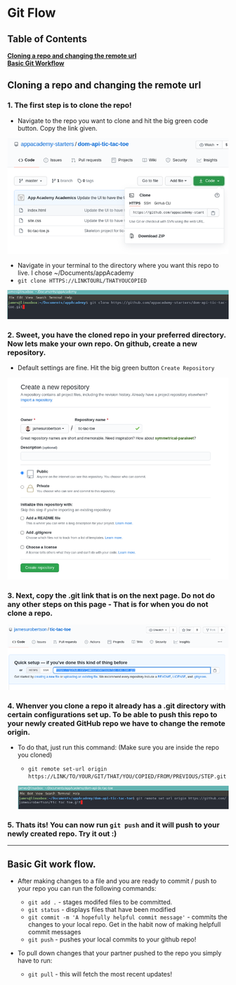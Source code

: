 # Git Flow

## Table of Contents

**[Cloning a repo and changing the remote url](#Cloning-a-repo-and-changing-the-remote-url)**<br>
**[Basic Git Workflow](#Basic-git-work-flow)**

## Cloning a repo and changing the remote url

### 1. The first step is to clone the repo!

- Navigate to the repo you want to clone and hit the big green code button. Copy the link given.

![clone-repo](./clone-repo.png)

- Navigate in your terminal to the directory where you want this repo to live. I chose ~/Documents/appAcademy
- `git clone HTTPS://LINKTOURL/THATYOUCOPIED`

![git-clone](./git-clone.png)

### 2. Sweet, you have the cloned repo in your preferred directory. Now lets make your own repo. On github, create a new repository.

- Default settings are fine. Hit the big green button `Create Repository`

![create-repo](./create-repo.png)

### 3. Next, copy the .git link that is on the next page. Do not do any other steps on this page - That is for when you do not clone a repo.

![your-dotgit](./your-dotgit.png)

### 4. Whenver you clone a repo it already has a .git directory with certain configurations set up. To be able to push this repo to your newly created GitHub repo we have to change the remote origin.

- To do that, just run this command: (Make sure you are inside the repo you cloned)

  - `git remote set-url origin https://LINK/TO/YOUR/GIT/THAT/YOU/COPIED/FROM/PREVIOUS/STEP.git`

  ![set-url](./set-url.png)

### 5. Thats its! You can now run `git push` and it will push to your newly created repo. Try it out :)

---

## Basic Git work flow.

- After making changes to a file and you are ready to commit / push to your repo you can run the following commands:

  - `git add .` - stages modifed files to be committed.
  - `git status` - displays files that have been modified
  - `git commit -m 'A hopefully helpful commit message'` - commits the changes to your local repo. Get in the habit now of making helpfull commit messages
  - `git push` - pushes your local commits to your github repo!

- To pull down changes that your partner pushed to the repo you simply have to run:
  - `git pull` - this will fetch the most recent updates!
